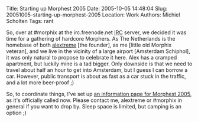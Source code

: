 Title: Starting up Morphest 2005
Date: 2005-10-05 14:48:04
Slug: 20051005-starting-up-morphest-2005
Location: Work
Authors: Michiel Scholten
Tags: rant

<p>So, over at #morphix at the irc.freenode.net <acronym title="Internet Relay Chat">IRC</acronym> server, we decided it was time for a gathering of hardcore Morphers. As The Netherlands is the homebase of both <a href="http://alextreme.org/">alextreme</a> [the founder], as me [little old Morphix veteran], and we live in the vicinity of a large airport [Amsterdam Schiphol], it was only natural to propose to celebrate it here. Alex has a cramped apartment, but luckily mine is a tad bigger. Only downside is that we need to travel about half an hour to get into Amsterdam, but I guess I can borrow a car. However, public transport is about as fast as a car stuck in the traffic, and a lot more beer-proof ;)</p>

<p>So, to coordinate things, I've set up <a href="http://aquariusoft.org/page/linux/morphest2005/">an information page for Morphest 2005</a>, as it's officially called now. Please contact me, alextreme or #morphix in general if you want to drop by. Sleep space is limited, but camping is an option ;)</p>
